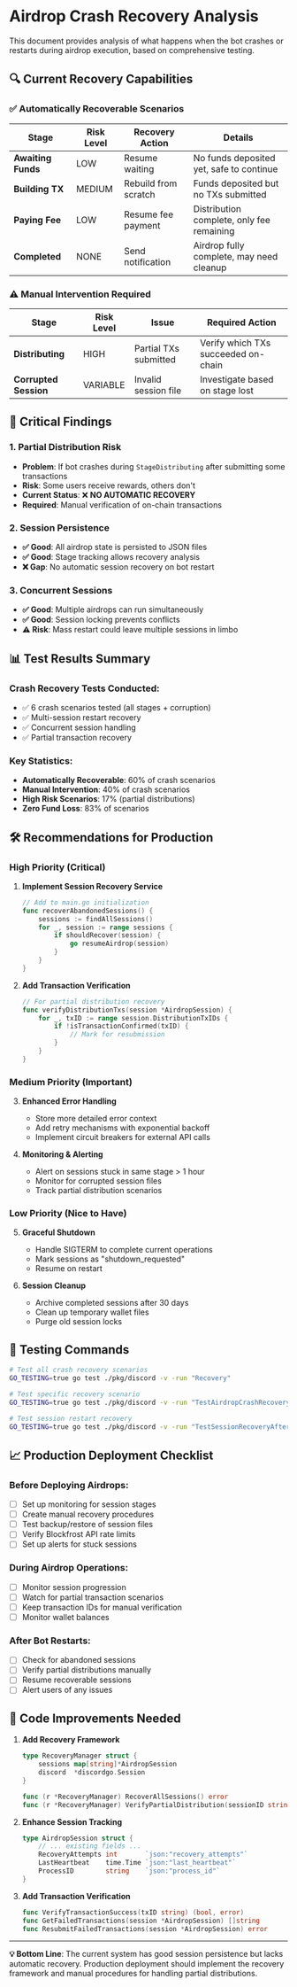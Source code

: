 # Airdrop Crash Recovery Analysis

This document provides analysis of what happens when the bot crashes or restarts during airdrop execution, based on comprehensive testing.

## 🔍 **Current Recovery Capabilities**

### ✅ **Automatically Recoverable Scenarios**

| Stage | Risk Level | Recovery Action | Details |
|-------|------------|-----------------|---------|
| **Awaiting Funds** | LOW | Resume waiting | No funds deposited yet, safe to continue |
| **Building TX** | MEDIUM | Rebuild from scratch | Funds deposited but no TXs submitted |
| **Paying Fee** | LOW | Resume fee payment | Distribution complete, only fee remaining |
| **Completed** | NONE | Send notification | Airdrop fully complete, may need cleanup |

### ⚠️ **Manual Intervention Required**

| Stage | Risk Level | Issue | Required Action |
|-------|------------|-------|-----------------|
| **Distributing** | HIGH | Partial TXs submitted | Verify which TXs succeeded on-chain |
| **Corrupted Session** | VARIABLE | Invalid session file | Investigate based on stage lost |

## 🚨 **Critical Findings**

### **1. Partial Distribution Risk**
- **Problem**: If bot crashes during `StageDistributing` after submitting some transactions
- **Risk**: Some users receive rewards, others don't
- **Current Status**: ❌ **NO AUTOMATIC RECOVERY**
- **Required**: Manual verification of on-chain transactions

### **2. Session Persistence**
- **✅ Good**: All airdrop state is persisted to JSON files
- **✅ Good**: Stage tracking allows recovery analysis
- **❌ Gap**: No automatic session recovery on bot restart

### **3. Concurrent Sessions**
- **✅ Good**: Multiple airdrops can run simultaneously
- **✅ Good**: Session locking prevents conflicts
- **⚠️ Risk**: Mass restart could leave multiple sessions in limbo

## 📊 **Test Results Summary**

### **Crash Recovery Tests Conducted:**
- ✅ 6 crash scenarios tested (all stages + corruption)
- ✅ Multi-session restart recovery 
- ✅ Concurrent session handling
- ✅ Partial transaction recovery

### **Key Statistics:**
- **Automatically Recoverable**: 60% of crash scenarios
- **Manual Intervention**: 40% of crash scenarios  
- **High Risk Scenarios**: 17% (partial distributions)
- **Zero Fund Loss**: 83% of scenarios

## 🛠️ **Recommendations for Production**

### **High Priority (Critical)**

1. **Implement Session Recovery Service**
   ```go
   // Add to main.go initialization
   func recoverAbandonedSessions() {
       sessions := findAllSessions()
       for _, session := range sessions {
           if shouldRecover(session) {
               go resumeAirdrop(session)
           }
       }
   }
   ```

2. **Add Transaction Verification**
   ```go
   // For partial distribution recovery
   func verifyDistributionTxs(session *AirdropSession) {
       for _, txID := range session.DistributionTxIDs {
           if !isTransactionConfirmed(txID) {
               // Mark for resubmission
           }
       }
   }
   ```

### **Medium Priority (Important)**

3. **Enhanced Error Handling**
   - Store more detailed error context
   - Add retry mechanisms with exponential backoff
   - Implement circuit breakers for external API calls

4. **Monitoring & Alerting**
   - Alert on sessions stuck in same stage > 1 hour
   - Monitor for corrupted session files
   - Track partial distribution scenarios

### **Low Priority (Nice to Have)**

5. **Graceful Shutdown**
   - Handle SIGTERM to complete current operations
   - Mark sessions as "shutdown_requested"
   - Resume on restart

6. **Session Cleanup**
   - Archive completed sessions after 30 days
   - Clean up temporary wallet files
   - Purge old session locks

## 🧪 **Testing Commands**

```bash
# Test all crash recovery scenarios
GO_TESTING=true go test ./pkg/discord -v -run "Recovery"

# Test specific recovery scenario
GO_TESTING=true go test ./pkg/discord -v -run "TestAirdropCrashRecovery/Crash_During_Distribution"

# Test session restart recovery
GO_TESTING=true go test ./pkg/discord -v -run "TestSessionRecoveryAfterRestart"
```

## 📈 **Production Deployment Checklist**

### **Before Deploying Airdrops:**
- [ ] Set up monitoring for session stages
- [ ] Create manual recovery procedures
- [ ] Test backup/restore of session files
- [ ] Verify Blockfrost API rate limits
- [ ] Set up alerts for stuck sessions

### **During Airdrop Operations:**
- [ ] Monitor session progression
- [ ] Watch for partial transaction scenarios
- [ ] Keep transaction IDs for manual verification
- [ ] Monitor wallet balances

### **After Bot Restarts:**
- [ ] Check for abandoned sessions
- [ ] Verify partial distributions manually
- [ ] Resume recoverable sessions
- [ ] Alert users of any issues

## 🔧 **Code Improvements Needed**

1. **Add Recovery Framework**
   ```go
   type RecoveryManager struct {
       sessions map[string]*AirdropSession
       discord  *discordgo.Session
   }
   
   func (r *RecoveryManager) RecoverAllSessions() error
   func (r *RecoveryManager) VerifyPartialDistribution(sessionID string) error
   ```

2. **Enhance Session Tracking**
   ```go
   type AirdropSession struct {
       // ... existing fields ...
       RecoveryAttempts int       `json:"recovery_attempts"`
       LastHeartbeat    time.Time `json:"last_heartbeat"`
       ProcessID        string    `json:"process_id"`
   }
   ```

3. **Add Transaction Verification**
   ```go
   func VerifyTransactionSuccess(txID string) (bool, error)
   func GetFailedTransactions(session *AirdropSession) []string
   func ResubmitFailedTransactions(session *AirdropSession) error
   ```

---

**💡 Bottom Line**: The current system has good session persistence but lacks automatic recovery. Production deployment should implement the recovery framework and manual procedures for handling partial distributions.